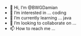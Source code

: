- 👋 Hi, I’m @BWGDamian
- 👀 I’m interested in ... coding
- 🌱 I’m currently learning ... java
- 💞️ I’m looking to collaborate on ...
- 📫 How to reach me ...

<!---
BWGDamian/BWGDamian is a ✨ special ✨ repository because its `README.md` (this file) appears on your GitHub profile.
You can click the Preview link to take a look at your changes.
--->
